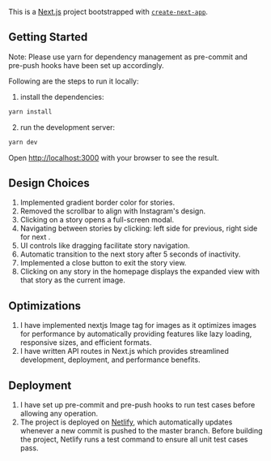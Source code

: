 This is a [Next.js](https://nextjs.org/) project bootstrapped with [`create-next-app`](https://github.com/vercel/next.js/tree/canary/packages/create-next-app).

## Getting Started

Note: Please use yarn for dependency management as pre-commit and pre-push hooks have been set up accordingly.

Following are the steps to run it locally:

1. install the dependencies:

```bash
yarn install
```

2. run the development server:

```bash
yarn dev
```

Open [http://localhost:3000](http://localhost:3000) with your browser to see the result.

## Design Choices

1. Implemented gradient border color for stories.
2. Removed the scrollbar to align with Instagram's design.
3. Clicking on a story opens a full-screen modal.
4. Navigating between stories by clicking: left side for previous, right side for next .
5. UI controls like dragging facilitate story navigation.
6. Automatic transition to the next story after 5 seconds of inactivity.
7. Implemented a close button to exit the story view.
8. Clicking on any story in the homepage displays the expanded view with that story as the current image.

## Optimizations

1. I have implemented nextjs Image tag for images as it optimizes images for performance by automatically providing features like lazy loading, responsive sizes, and efficient formats.
2. I have written API routes in Next.js which provides streamlined development, deployment, and performance benefits.

## Deployment

1. I have set up pre-commit and pre-push hooks to run test cases before allowing any operation.
2. The project is deployed on [Netlify](https://master--insta-stories-test.netlify.app/), which automatically updates whenever a new commit is pushed to the master branch. Before building the project, Netlify runs a test command to ensure all unit test cases pass.
